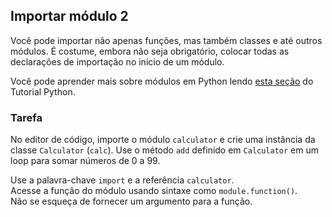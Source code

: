 ## Importar módulo 2

Você pode importar não apenas funções, mas também classes e até outros módulos. É costume, embora não seja obrigatório, colocar todas as declarações de importação no início de um módulo.

Você pode aprender mais sobre módulos em Python lendo [esta seção](https://docs.python.org/3/tutorial/modules.html) do Tutorial Python.

### Tarefa
No editor de código, importe o módulo `calculator` e crie uma instância da classe `Calculator` (`calc`). 
Use o método `add` definido em `Calculator` em um loop para somar números de 0 a 99.

<div class='hint'>Use a palavra-chave <code>import</code> e a referência <code>calculator</code>.</div>
<div class='hint'>Acesse a função do módulo usando sintaxe como <code>module.function()</code>.</div>
<div class="hint">Não se esqueça de fornecer um argumento para a função.</div>